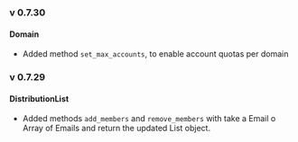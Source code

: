 ### v 0.7.30

#### Domain

* Added method `set_max_accounts`, to enable account quotas per domain

### v 0.7.29

#### DistributionList

* Added methods `add_members` and `remove_members` with take a Email o Array of
Emails and return the updated List object.
